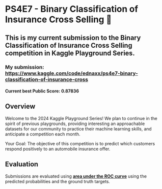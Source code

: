 # PS4E7 - Binary Classification of Insurance Cross Selling 🤝

## This is my current submission to the Binary Classification of Insurance Cross Selling competition in Kaggle Playground Series.

### My submission: https://www.kaggle.com/code/ednaxx/ps4e7-binary-classification-of-insurance-cross

#### Current best Public Score: **0.87836**

## Overview

Welcome to the 2024 Kaggle Playground Series! We plan to continue in the spirit of previous playgrounds,
providing interesting an approachable datasets for our community to practice their machine learning skills, and anticipate a competition each month.

Your Goal: The objective of this competition is to predict which customers respond positively
to an automobile insurance offer.

## Evaluation

Submissions are evaluated using [**area under the ROC curve**](https://en.wikipedia.org/wiki/Receiver_operating_characteristic)
using the predicted probabilities and the ground truth targets.
